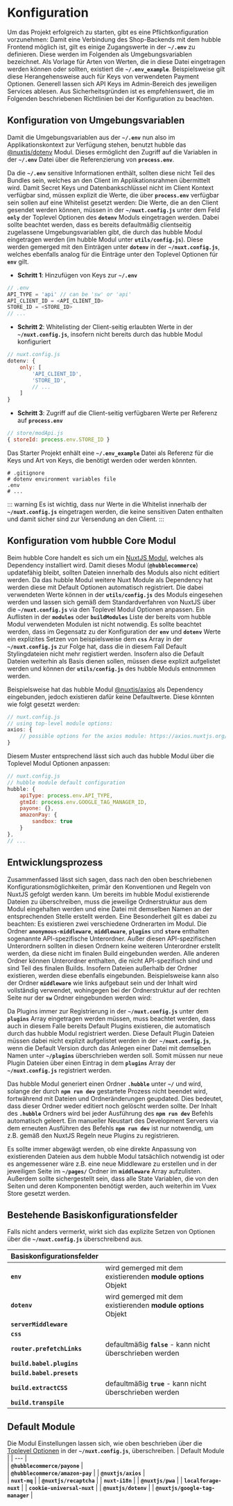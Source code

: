 # Konfiguration

Um das Projekt erfolgreich zu starten, gibt es eine Pflichtkonfiguration vorzunehmen: Damit eine Verbindung des Shop-Backends mit dem hubble Frontend
möglich ist, gilt es einige Zugangswerte in der __`~/.env`__ zu definieren. Diese werden im Folgenden als Umgebungsvariablen bezeichnet.
Als Vorlage für Arten von Werten, die in diese Datei eingetragen werden können oder sollten, existiert die __`~/.env_example`__. 
Beispielsweise gilt diese Herangehensweise auch für Keys von verwendeten Payment Optionen.
Generell lassen sich API Keys im Admin-Bereich des jeweiligen Services ablesen.
Aus Sicherheitsgründen ist es empfehlenswert, die im Folgenden beschriebenen Richtlinien bei der Konfiguration zu beachten.
 
## Konfiguration von Umgebungsvariablen

Damit die Umgebungsvariablen aus der __`~/.env`__ nun also im Applikationskontext zur Verfügung stehen,
benutzt hubble das [@nuxtjs/dotenv](https://github.com/nuxt-community/dotenv-module)
Modul. Dieses ermöglicht den Zugriff auf die Variablen in der __`~/.env`__ Datei über die Referenzierung von __`process.env`__.

Da die __`~/.env`__ sensitive Informationen enthält, sollten diese nicht Teil des Bundles sein, welches an den Client im
Applikationsrahmen übermittelt wird. Damit Secret Keys und Datenbankschlüssel nicht im Client Kontext verfügbar sind, müssen explizit die Werte,
die über __`process.env`__ verfügbar sein sollen auf eine Whitelist gesetzt werden:
Die Werte, die an den Client gesendet werden können, müssen in der  __`~/nuxt.config.js`__ unter dem Feld __`only`__ der Toplevel Optionen des __`dotenv`__ Moduls  eingetragen werden. Dabei sollte beachtet werden, dass es bereits defaultmäßig clientseitig zugelassene Umgebungsvariablen gibt, die durch das hubble Modul eingetragen werden (im hubble Modul unter __`utils/config.js`__). 
Diese werden gemerged mit den Einträgen unter __`dotenv`__ in der __`~/nuxt.config.js`__, welches ebenfalls analog für die Einträge unter den Toplevel Optionen für __`env`__ gilt.

* __Schritt 1__: Hinzufügen von Keys zur __`~/.env`__
``` js
// .env
API_TYPE = 'api' // can be 'sw' or 'api'
API_CLIENT_ID = <API_CLIENT_ID>
STORE_ID = <STORE_ID>
// ...
```

* __Schritt 2__: Whitelisting der Client-seitig erlaubten Werte in der __`~/nuxt.config.js`__, insofern nicht bereits durch das hubble Modul konfiguriert
``` js
// nuxt.config.js
dotenv: {
    only: [
        'API_CLIENT_ID',
        'STORE_ID',
        // ...
    ]
}
```

* __Schritt 3__: Zugriff auf die Client-seitig verfügbaren Werte per Referenz auf __`process.env`__ 
``` js
// store/modApi.js
{ storeId: process.env.STORE_ID }
```

Das Starter Projekt enhält eine __`~/.env_example`__ Datei als Referenz für die Keys und Art von Keys, die benötigt werden oder
werden könnten. 

``` git
# .gitignore
# dotenv environment variables file
.env
# ...
```

::: warning
Es ist wichtig, dass nur Werte in die Whitelist innerhalb der __`~/nuxt.config.js`__ eingetragen werden, die keine sensitiven Daten enthalten und damit 
sicher sind zur Versendung an den Client.
:::


## Konfiguration vom hubble Core Modul

Beim hubble Core handelt es sich um ein [NuxtJS Modul](https://nuxtjs.org/guide/modules), welches als Dependency installiert wird.
Damit dieses Modul (__`@hubblecommerce`__) updatefähig bleibt, sollten Dateien innerhalb des Moduls also nicht editiert werden.
Da das hubble Modul weitere Nuxt Module als Dependency hat werden diese mit Default Optionen automatisch registriert. 
Die dabei verwendeten Werte können in der __`utils/config.js`__ des Moduls eingesehen werden und lassen sich gemäß dem Standardverfahren von NuxtJS über die __`~/nuxt.config.js`__ 
via den Toplevel Modul Optionen anpassen. Ein Auflisten in der __`modules`__ oder __`buildModules`__ Liste der bereits vom hubble Modul verwendeten Modulen ist nicht notwendig.
Es sollte beachtet werden, dass im Gegensatz zu der Konfiguration der __`env`__ und __`dotenv`__ Werte ein explizites Setzen von beispielsweise dem __`css`__ Array in der __`~/nuxt.config.js`__
zur Folge hat, dass die in diesem Fall Default Stylingdateien nicht mehr registiert werden. Insofern also die Default Dateien weiterhin als Basis dienen sollen, 
müssen diese explizit aufgelistet werden und können der __`utils/config.js`__ des hubble Moduls entnommen werden.

Beispielsweise hat das hubble Modul [@nuxtjs/axios](https://github.com/nuxt-community/axios-module) als Dependency eingebunden, jedoch existieren dafür keine Defaultwerte.
Diese könnten wie folgt gesetzt werden: 
``` js
// nuxt.config.js
// using top-level module options:
axios: {
    // possible options for the axios module: https://axios.nuxtjs.org/options/
}
```

Diesem Muster entsprechend lässt sich auch das hubble Modul über die Toplevel Modul Optionen anpassen:
``` js
// nuxt.config.js
// hubble module default configuration
hubble: {
    apiType: process.env.API_TYPE,
    gtmId: process.env.GOOGLE_TAG_MANAGER_ID,
    payone: {},
    amazonPay: {
        sandbox: true
    }
},
// ...
```

## Entwicklungsprozess

Zusammenfassed lässt sich sagen, dass nach den oben beschriebenen Konfigurationsmöglichkeiten, primär den Konventionen und Regeln von NuxtJS gefolgt werden kann.
Um bereits im hubble Modul existierende Dateien zu überschreiben, muss die jeweilige Ordnerstruktur aus dem Modul eingehalten werden und eine Datei mit demselben Namen 
an der entsprechenden Stelle erstellt werden. Eine Besonderheit gilt es dabei zu beachten: Es existieren zwei verschiedene Ordnerarten im Modul.
Die Ordner __`anonymous-middleware`__, __`middleware`__, __`plugins`__ und __`store`__ enthalten sogenannte API-spezifische Unterordner. Außer diesen API-spezifischen Unterordnern
sollten in diesen Ordnern keine weiteren Unterordner erstellt werden, da diese nicht im finalen Build eingebunden werden.
Alle anderen Ordner können Unterordner enthalten, die nicht API-spezifisch sind und sind Teil des finalen Builds. Insofern Dateien außerhalb der Ordner existieren, werden diese ebenfalls eingebunden.
Beispielsweise kann also der Ordner __`middleware`__ wie links aufgebaut sein und der Inhalt wird vollständig verwendet, wohingegen bei der Ordnerstruktur auf der rechten Seite nur der __`sw`__ Ordner eingebunden werden wird: 

<ImageComponent 
    :src="$withBase('/apiTypeDirs.svg')"
    alt="apiTypeDirs"
    backgroundColor="white">
</ImageComponent>

Da Plugins immer zur Registrierung in der __`~/nuxt.config.js`__  unter dem __`plugins`__ Array eingetragen werden müssen, muss beachtet werden, dass auch in diesem Falle bereits 
Default Plugins existieren, die automatisch durch das hubble Modul registriert werden. Diese Default Plugin Dateien müssen dabei nicht explizit aufgelistet werden in der
__`~/nuxt.config.js`__, wenn die Default Version durch das Anlegen einer Datei mit demselben Namen unter __`~/plugins`__ überschrieben werden soll. Somit müssen
nur neue Plugin Dateien über einen Eintrag in dem __`plugins`__ Array der __`~/nuxt.config.js`__ registriert werden.

Das hubble Modul generiert einen Ordner __`.hubble`__ unter __`~/`__ und wird, solange der durch __`npm run dev`__ gestartete Prozess nicht beendet wird, fortwährend mit Dateien und Ordneränderungen
geupdated. Dies bedeutet, dass dieser Ordner weder editiert noch gelöscht werden sollte. Der Inhalt des __`.hubble`__ Ordners wird bei jeder Ausführung des
__`npm run dev`__ Befehls automatisch geleert. Ein manueller Neustart des Development Servers via dem erneuten Ausführen des Befehls __`npm run dev`__ ist nur notwendig,
um z.B. gemäß den NuxtJS Regeln neue Plugins zu registrieren.

Es sollte immer abgewägt werden, ob eine direkte Anpassung von existierenden Dateien aus dem hubble Modul tatsächlich
notwendig ist oder es angemessener wäre z.B. eine neue Middleware zu erstellen und in der jeweiligen Seite im __`~/pages/`__ Ordner im __`middleware`__ Array aufzulisten.
Außerdem sollte sichergestellt sein, dass alle State Variablen, die von den Seiten und deren Komponenten benötigt werden, auch weiterhin im Vuex Store gesetzt werden.


## Bestehende Basiskonfigurationsfelder

Falls nicht anders vermerkt, wirkt sich das explizite Setzen von Optionen über die __`~/nuxt.config.js`__ überschreibend aus.

| Basiskonfigurationsfelder | |
| --- | --- |
| __`env`__ | wird gemerged mit dem existierenden __module options__ Objekt |
| __`dotenv`__ | wird gemerged mit dem existierenden __module options__ Objekt  |
| __`serverMiddleware`__ |  | 
| __`css`__ |  |  
| __`router.prefetchLinks`__ | defaultmäßig __`false`__ - kann nicht überschrieben werden  | 
| __`build.babel.plugins`__ |  | 
| __`build.babel.presets`__ |  |
| __`build.extractCSS`__ | defaultmäßig __`true`__ - kann nicht überschrieben werden |
| __`build.transpile`__ |  |


## Default Module 

Die Modul Einstellungen lassen sich, wie oben beschrieben über die [Toplevel Optionen](https://nuxtjs.org/guide/modules#top-level-options) in der __`~/nuxt.config.js`__, überschreiben.
| Default Module  | 
| --- |  
| __`@hubblecommerce/payone`__ |  
| __`@hubblecommerce/amazon-pay`__ | 
| __`@nuxtjs/axios`__ |  
| __`nuxt-mq`__ | 
| __`@nuxtjs/recaptcha`__ | 
| __`nuxt-i18n`__ | 
| __`@nuxtjs/pwa`__ | 
| __`localforage-nuxt`__ |
| __`cookie-universal-nuxt`__ |
| __`@nuxtjs/dotenv`__ |
| __`@nuxtjs/google-tag-manager`__ |